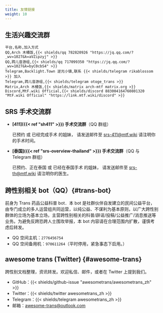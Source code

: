 ```yaml
---
title: 友情链接
weight: 10
---
```


## 生活兴趣交流群

```csv
平台,名称,加入方式
QQ,Arch 木桶饭,{{< shields/qq 782820926 "https://jq.qq.com/?_wv=1027&k=aVZipzyj" >}}
QQ,跨儿音游组,{{< shields/qq 717099350 "https://jq.qq.com/?_wv=1027&k=byC0cbS4" >}}
Telegram,Backlight.Town 逆光小镇,联系 {{< shields/telegram rikablossom >}} 加入
Telegram,跨儿音游组,{{< shields/telegram otoge_trans >}}
Matrix,Arch 木桶饭,{{< shields/matrix arch-mtf matrix.org >}}
Discord,MtF.wiki Official,{{< shields/discord 883004164760801320 "MtF.wiki Official" "https://link.mtf.wiki/discord" >}}
```

## SRS 手术交流群

- **[411]({{< ref "sh411" >}}) 手术交流群**（QQ 群组）

  已预约 或 已经完成手术 的姐妹，
  请发送邮件至 <srs-411@mtf.wiki> 请注明你的手术时间。

- **[泰国]({{< ref "srs-overview-thailand" >}}) 手术交流群**（QQ 与 Telegram 群组）

  已预约、正在泰国 或 已经在泰国手术 的姐妹，
  请发送邮件至 <srs-th@mtf.wiki> 请注明你的医生。

## 跨性别相关 bot（QQ）{#trans-bot}

前身为 Trans 药品公益科普 bot．本 bot 是社群伙伴自发建立的民间公益平台，由专门成立的多人运营组共同运营，以纯公益、不谋利为基本原则，以广大跨性别群体的立场为基本立场，主营跨性别相关的科普/辟谣/投稿/公益推广/消息推送等业务。为避免反跨恐跨人士围攻举报，本 bot 内容请在合理范围内扩散，谨慎考虑后转发。

- QQ 空间主机：`2776456754`
- QQ 空间备用机：`970611264`（平时停用，紧急事态下启用。）

## awesome trans <i class="trans-flag"></i> (Twitter) {#awesome-trans}

跨性别文档整理，资讯转发。欢迎私信、邮件，或者在 Twitter 上提到我们。

- GitHub：{{< shields/github-issue "awesometrans/awesometrans_zh" >}}
- Twitter：{{< shields/twitter awesometrans_zh >}}
- Telegram：{{< shields/telegram awesometrans_zh >}}
- 邮箱：<awesome-trans@outlook.com>
